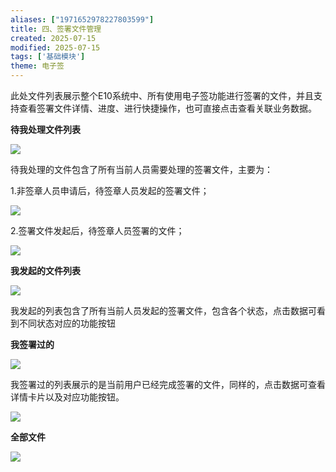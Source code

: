 ```yaml
---
aliases: ["1971652978227803599"]
title: 四、签署文件管理
created: 2025-07-15
modified: 2025-07-15
tags: ['基础模块']
theme: 电子签
---
```


此处文件列表展示整个E10系统中、所有使用电子签功能进行签署的文件，并且支持查看签署文件详情、进度、进行快捷操作，也可直接点击查看关联业务数据。

**待我处理文件列表**

**![](https://myhelpdoc.oss-cn-heyuan.aliyuncs.com/mdimages/102172ac89bde8f1ad2a9666de7ea038.jpg)**

待我处理的文件包含了所有当前人员需要处理的签署文件，主要为：

1.非签章人员申请后，待签章人员发起的签署文件；

![](https://myhelpdoc.oss-cn-heyuan.aliyuncs.com/mdimages/49a2dcaea80ce881c9ebd4f346ddf8c7.jpg)

2.签署文件发起后，待签章人员签署的文件；

![](https://myhelpdoc.oss-cn-heyuan.aliyuncs.com/mdimages/08aaa6098ed9b860eb254fbf688ffc21.jpg)

**我发起的文件列表**

**![](https://myhelpdoc.oss-cn-heyuan.aliyuncs.com/mdimages/ac80a268f617f5a4d4716c295388f042.jpg)**

我发起的列表包含了所有当前人员发起的签署文件，包含各个状态，点击数据可看到不同状态对应的功能按钮

**我签署过的**

![](https://myhelpdoc.oss-cn-heyuan.aliyuncs.com/mdimages/a49b43b83a114213347e26e7b2baf4bc.jpg)

我签署过的列表展示的是当前用户已经完成签署的文件，同样的，点击数据可查看详情卡片以及对应功能按钮。

![](https://myhelpdoc.oss-cn-heyuan.aliyuncs.com/mdimages/972b26debdde7fd64913ba59a8d95c42.jpg)

**全部文件**

![](https://myhelpdoc.oss-cn-heyuan.aliyuncs.com/mdimages/af4312eb2d1a73f3b4d3d644ad5f6a6c.jpg)

